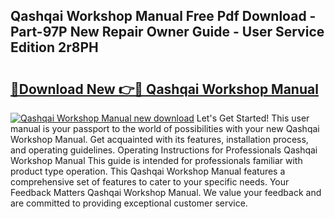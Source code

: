 ## Qashqai Workshop Manual Free Pdf Download - Part-97P New Repair Owner Guide - User Service Edition 2r8PH

# <h2><a href="http://cf11106.oget.top/?id=Qashqai+Workshop+Manual">🔗Download New 👉🔴 Qashqai Workshop Manual</a></h2>

[![Qashqai Workshop Manual new download](https://i.imgur.com/5g1atiW.png)](http://cf11106.oget.top/?id=Qashqai+Workshop+Manual)
Let's Get Started! This user manual is your passport to the world of possibilities with your new Qashqai Workshop Manual. Get acquainted with its features, installation process, and operating guidelines. Operating Instructions for Professionals Qashqai Workshop Manual This guide is intended for professionals familiar with product type operation. This Qashqai Workshop Manual features a comprehensive set of features to cater to your specific needs. Your Feedback Matters Qashqai Workshop Manual. We value your feedback and are committed to providing exceptional customer service.

